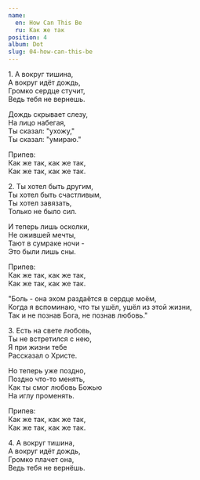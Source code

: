 ```yaml
---
name:
  en: How Can This Be
  ru: Как же так
position: 4
album: Dot
slug: 04-how-can-this-be
---
```


<span class="text-muted outdent">1.</span>
А вокруг тишина,  
А вокруг идёт дождь,  
Громко сердце стучит,  
Ведь тебя не вернешь.

Дождь скрывает слезу,  
На лицо набегая,  
Ты сказал: "ухожу,"  
Ты сказал: "умираю."

<span class="text-muted">Припев:</span>  
Как же так, как же так,  
Как же так, как же так.

<span class="text-muted outdent">2.</span>
Ты хотел быть другим,  
Ты хотел быть счастливым,  
Ты хотел завязать,  
Только не было сил.

И теперь лишь осколки,  
Не ожившей мечты,  
Тают в сумраке ночи -  
Это были лишь сны.

<span class="text-muted">Припев:</span>  
Как же так, как же так,  
Как же так, как же так.

"Боль - она эхом раздаётся в сердце моём,  
Когда я вспоминаю, что ты ушёл, ушёл из этой жизни,  
Так и не познав Бога, не познав любовь."

<span class="text-muted outdent">3.</span>
Есть на свете любовь,  
Ты не встретился с нею,  
Я при жизни тебе  
Рассказал о Христе.

Но теперь уже поздно,  
Поздно что-то менять,  
Как ты смог любовь Божью  
На иглу променять.

<span class="text-muted">Припев:</span>  
Как же так, как же так,  
Как же так, как же так.

<span class="text-muted outdent">4.</span>
А вокруг тишина,  
А вокруг идёт дождь,  
Громко плачет она,  
Ведь тебя не вернёшь.
